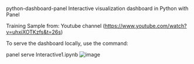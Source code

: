 python-dashboard-panel
Interactive visualization dashboard in Python with Panel

Training Sample from: Youtube channel (https://www.youtube.com/watch?v=uhxiXOTKzfs&t=26s)

To serve the dashboard locally, use the command:

panel serve Interactive1.ipynb
![image](https://github.com/mohdkhidir/hvplot_in_panel/assets/51852908/356dc942-e8f1-473f-8e18-9756c04223b3)


